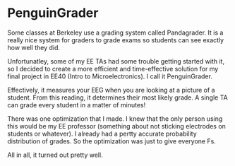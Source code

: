 PenguinGrader
=============

Some classes at Berkeley use a grading system called Pandagrader. It is a really nice system for graders to grade exams so students can see exactly how well they did.

Unfortunatley, some of my EE TAs had some trouble getting started with it, so I decided to create a more efficient and time-effective solution for my final project in EE40 (Intro to Microelectronics). I call it PenguinGrader.

Effectively, it measures your EEG when you are looking at a picture of a student. From this reading, it determines their most likely grade. A single TA can grade every student in a matter of minutes!

There was one optimization that I made. I knew that the only person using this would be my EE professor (something about not sticking electrodes on students or whatever). I already had a pertty accurate probability distribution of grades. So the optimization was just to give everyone Fs.

All in all, it turned out pretty well.
